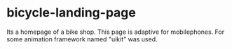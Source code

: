 # bicycle-landing-page
Its a homepage of a bike shop. This page is adaptive for mobilephones. For some animation framework named "uikit" was used.


